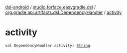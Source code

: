 [dsl-android](../../index.md) / [studio.forface.easygradle.dsl](../index.md) / [org.gradle.api.artifacts.dsl.DependencyHandler](index.md) / [activity](./activity.md)

# activity

`val DependencyHandler.activity: `[`String`](https://kotlinlang.org/api/latest/jvm/stdlib/kotlin/-string/index.html)